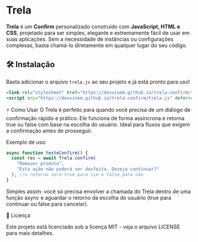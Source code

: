 # Trela

**Trela** é um **Confirm** personalizado construído com **JavaScript, HTML e CSS**, projetado para ser simples, elegante e extremamente fácil de usar em suas aplicações. Sem a necessidade de instâncias ou configurações complexas, basta chamá-lo diretamente em qualquer lugar do seu código.

## 🛠️ Instalação

Basta adicionar o arquivo `trela.js` ao seu projeto e já está pronto para uso!



```html
<link rel="stylesheet" href="https://devvinem.github.io/trela-confirm/trela.css">
<script src="https://devvinem.github.io/trela-confirm/trela.js" defer></script>
```



⚡ Como Usar
O Trela é perfeito para quando você precisa de um diálogo de confirmação rápido e prático. Ele funciona de forma assíncrona e retorna true ou false com base na escolha do usuário. Ideal para fluxos que exigem a confirmação antes de prosseguir.

Exemplo de uso:



```javascript
async function testeConfirm() {
  const res = await Trela.confirm(
    "Remover produto", 
    "Esta ação não poderá ser desfeita. Deseja continuar?"
  ); //o retorno será true para sim e false para não
}
```



Simples assim: você só precisa envolver a chamada do Trela dentro de uma função async e aguardar o retorno da escolha do usuário (true para continuar ou false para cancelar).



📄 Licença

Este projeto está licenciado sob a licença MIT - veja o arquivo LICENSE para mais detalhes.
